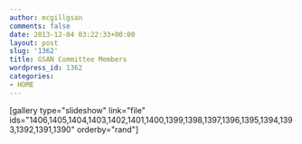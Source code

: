 ```yaml
---
author: mcgillgsan
comments: false
date: 2013-12-04 03:22:33+00:00
layout: post
slug: '1362'
title: GSAN Committee Members
wordpress_id: 1362
categories:
- HOME
---
```


[gallery type="slideshow" link="file" ids="1406,1405,1404,1403,1402,1401,1400,1399,1398,1397,1396,1395,1394,1393,1392,1391,1390" orderby="rand"]

